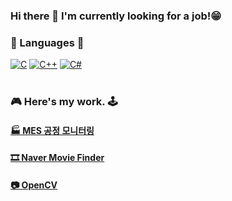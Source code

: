 ### Hi there 👋 I'm currently looking for a job!😁

### 🌼 Languages 🌻
[![C](https://img.shields.io/badge/c-%2300599C.svg?style=for-the-badge&logo=c&logoColor=white)](https://github.com/HongryeolSeong/StudyC21) [![C++](https://img.shields.io/badge/c++-%2300599C.svg?style=for-the-badge&logo=c%2B%2B&logoColor=white)](https://github.com/HongryeolSeong/StudyCplusplus21) [![C#](https://img.shields.io/badge/c%23-%23239120.svg?style=for-the-badge&logo=c-sharp&logoColor=white)](https://github.com/HongryeolSeong/StudyCSharp21)
<br/>
<br/>

### 🎮 Here's my work. 🕹
#### [ 🏭 MES 공정 모니터링](https://github.com/HongryeolSeong/MiniProject_SimpleMRP)
#### [ 🎞 Naver Movie Finder](https://github.com/HongryeolSeong/MiniProject_Desktop/tree/main/WpfMiniProject)
#### [📷 OpenCV](https://github.com/HongryeolSeong/StudyRaspberryPi21/tree/main/OpenCV)
